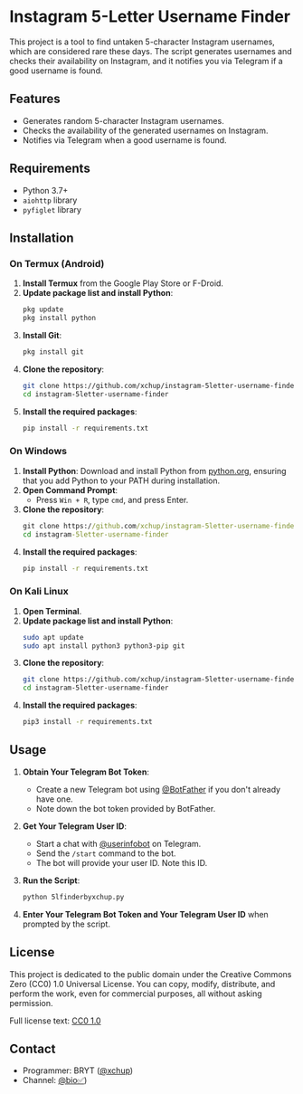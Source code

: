 # Instagram 5-Letter Username Finder

This project is a tool to find untaken 5-character Instagram usernames, which are considered rare these days. The script generates usernames and checks their availability on Instagram, and it notifies you via Telegram if a good username is found.

## Features

- Generates random 5-character Instagram usernames.
- Checks the availability of the generated usernames on Instagram.
- Notifies via Telegram when a good username is found.

## Requirements

- Python 3.7+
- `aiohttp` library
- `pyfiglet` library

## Installation

### On Termux (Android)

1. **Install Termux** from the Google Play Store or F-Droid.
2. **Update package list and install Python**:
    ```bash
    pkg update
    pkg install python
    ```
3. **Install Git**:
    ```bash
    pkg install git
    ```
4. **Clone the repository**:
    ```bash
    git clone https://github.com/xchup/instagram-5letter-username-finder.git
    cd instagram-5letter-username-finder
    ```
5. **Install the required packages**:
    ```bash
    pip install -r requirements.txt
    ```

### On Windows

1. **Install Python**: Download and install Python from [python.org](https://www.python.org/), ensuring that you add Python to your PATH during installation.
2. **Open Command Prompt**:
    - Press `Win + R`, type `cmd`, and press Enter.
3. **Clone the repository**:
    ```cmd
    git clone https://github.com/xchup/instagram-5letter-username-finder.git
    cd instagram-5letter-username-finder
    ```
4. **Install the required packages**:
    ```cmd
    pip install -r requirements.txt
    ```

### On Kali Linux

1. **Open Terminal**.
2. **Update package list and install Python**:
    ```bash
    sudo apt update
    sudo apt install python3 python3-pip git
    ```
3. **Clone the repository**:
    ```bash
    git clone https://github.com/xchup/instagram-5letter-username-finder.git
    cd instagram-5letter-username-finder
    ```
4. **Install the required packages**:
    ```bash
    pip3 install -r requirements.txt
    ```

## Usage

1. **Obtain Your Telegram Bot Token**:
   - Create a new Telegram bot using [@BotFather](https://t.me/BotFather) if you don't already have one.
   - Note down the bot token provided by BotFather.

2. **Get Your Telegram User ID**:
   - Start a chat with [@userinfobot](https://t.me/userinfobot) on Telegram.
   - Send the `/start` command to the bot.
   - The bot will provide your user ID. Note this ID.

3. **Run the Script**:
    ```bash
    python 5lfinderbyxchup.py
    ```
  

4. **Enter Your Telegram Bot Token and Your Telegram User ID** when prompted by the script.

## License

This project is dedicated to the public domain under the Creative Commons Zero (CC0) 1.0 Universal License. You can copy, modify, distribute, and perform the work, even for commercial purposes, all without asking permission.

Full license text: [CC0 1.0](https://creativecommons.org/publicdomain/zero/1.0/legalcode)

## Contact

- Programmer: BRYT ([@xchup](https://t.me/xchup))
- Channel: [@bio✅](https://t.me/bryyyyyt))
